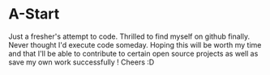 # A-Start
Just a fresher's attempt to code.
Thrilled to find myself on github finally. Never thought I'd execute code someday. Hoping this will be worth my time and that I'll be able to contribute to certain open source projects as well as save my own work successfully ! Cheers :D
